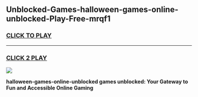 
## Unblocked-Games-halloween-games-online-unblocked-Play-Free-mrqf1
<h3>
<a href="https://premium76.site?title=halloween-games-online-unblocked&ref=10A">CLICK TO PLAY</a></h3>
<hr>

<h3>
<a href="https://premium76.site?title=halloween-games-online-unblocked&ref=10A">CLICK 2 PLAY</a>
  
</h3>

<a href="https://premium76.site?title=halloween-games-online-unblocked&ref=10A"><img src="https://clearcache.store/games.png"></a>


**halloween-games-online-unblocked games unblocked: Your Gateway to Fun and Accessible Online Gaming**
